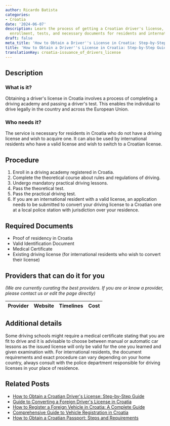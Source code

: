 ```yaml
---
author: Ricardo Batista
categories:
- Croatia
date: '2024-06-07'
description: Learn the process of getting a Croatian driver's license, including school
  enrollment, tests, and necessary documents for residents and internationals.
draft: false
meta_title: 'How to Obtain a Driver''s License in Croatia: Step-by-Step Guide'
title: 'How to Obtain a Driver''s License in Croatia: Step-by-Step Guide'
translationKey: croatia-issuance_of_drivers_license
---
```


## Description
### What is it?
Obtaining a driver's license in Croatia involves a process of completing a driving academy and passing a driver's test. This enables the individual to drive legally in the country and across the European Union.
### Who needs it?
The service is necessary for residents in Croatia who do not have a driving license and wish to acquire one. It can also be used by international residents who have a valid license and wish to switch to a Croatian license.

## Procedure
1. Enroll in a driving academy registered in Croatia.
2. Complete the theoretical course about rules and regulations of driving.
3. Undergo mandatory practical driving lessons.
4. Pass the theoretical test.
5. Pass the practical driving test.
6. If you are an international resident with a valid license, an application needs to be submitted to convert your driving license to a Croatian one at a local police station with jurisdiction over your residence.

## Required Documents
- Proof of residency in Croatia
- Valid Identification Document
- Medical Certificate
- Existing driving license (for international residents who wish to convert their license)

## Providers that can do it for you

_(We are currently curating the best providers. If you are or know a provider, please contact us or edit the page directly)_

| Provider        |     Website     |     Timelines    |       Cost      |
| --------------- | --------------- |  :-------------: | :-------------: |

## Additional details
Some driving schools might require a medical certificate stating that you are fit to drive and it is advisable to choose between manual or automatic car lessons as the issued license will only be valid for the one you learned and given examination with. For international residents, the document requirements and exact procedure can vary depending on your home country, always consult with the police department responsible for driving licenses in your place of residence.


## Related Posts

- [How to Obtain a Croatian Driver's License: Step-by-Step Guide](https://tramitit.com/guides/croatia/obtaining_a_drivers_license_for_newcomers/)
- [Guide to Converting a Foreign Driver's License in Croatia](https://tramitit.com/guides/croatia/change_of_drivers_license_for_foreigners/)
- [How to Register a Foreign Vehicle in Croatia: A Complete Guide](https://tramitit.com/guides/croatia/registration_of_foreign_vehicles/)
- [Comprehensive Guide to Vehicle Registration in Croatia](https://tramitit.com/guides/croatia/vehicle_registration/)
- [How to Obtain a Croatian Passport: Steps and Requirements](https://tramitit.com/guides/croatia/issuance_of_passport/)